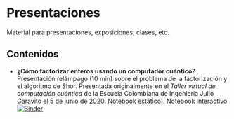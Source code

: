 # Presentaciones
Material para presentaciones, exposiciones, clases, etc.

## Contenidos

- **¿Cómo factorizar enteros usando un computador cuántico?** Presentación relámpago (10 min) sobre el problema de la factorización y el algoritmo de Shor. Presentada originalmente en el *Taller virtual de computación cuántica* de la Escuela Colombiana de Ingeniería Julio Garavito el 5 de junio de 2020. [Notebook estático)](https://htmlpreview.github.io/?https://github.com/sergio-tello/presentaciones/blob/master/Shor/shor_050620.html). Notebook interactivo [![Binder](https://mybinder.org/badge_logo.svg)](https://mybinder.org/v2/gh/sergio-tello/presentaciones/master)


